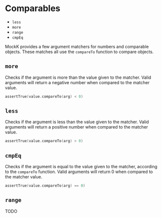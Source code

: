 # Comparables

- `less`
- `more`
- `range`
- `cmpEq`

MockK provides a few argument matchers for numbers and comparable objects. These matches all use the `compareTo` function to compare objects.

## `more`

Checks if the argument is more than the value given to the matcher. Valid arguments will return a negative number when compared to the matcher value.

```kotlin
assertTrue(value.compareTo(arg) < 0)
```

## `less`

Checks if the argument is less than the value given to the matcher. Valid arguments will return a positive number when compared to the matcher value.

```kotlin
assertTrue(value.compareTo(arg) > 0)
```

## `cmpEq`

Checks if the argument is equal to the value given to the matcher, according to the `compareTo` function. Valid arguments will return 0 when compared to the matcher value.

```kotlin
assertTrue(value.compareTo(arg) == 0)
```

## `range`

TODO
